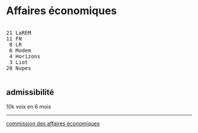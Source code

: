 Affaires économiques
====================


<pre class="composition">

21 LaREM
11 FN
 8 LR
 6 Modem
 4 Horizons
 3 Liot
20 Nupes

</pre>


admissibilité
-------------

10k voix en 6 mois


<hr class="separator">

[commission des affaires économiques][officiel]



[officiel]: https://www.assemblee-nationale.fr/dyn/16/organes/commissions-permanentes/affaires-economiques/composition
